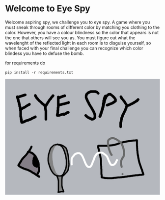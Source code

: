 # Welcome to Eye Spy

Welcome aspiring spy, we challenge you to eye spy. A game where you must sneak through rooms of different color by matching you clothing to the color. However, you have a colour blindness so the color that appears is not the one that others will see you as. You must figure out what the wavelenght of the reflected light in each room is to disguise yourself, so when faced with your final challenge you can recognize which color blindess you have to defuse the bomb.

for requirements do

```
pip install -r requirements.txt
```
![Spalsh Art](Sprites/Splash_Art.png)
